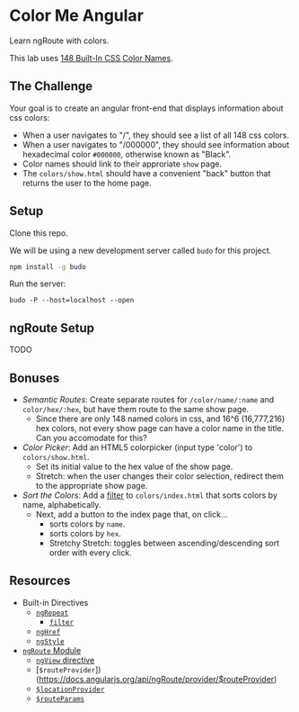 # Color Me Angular
Learn ngRoute with colors.

This lab uses [148 Built-In CSS Color Names](https://gist.github.com/nathanallen/22dbc2c0dbe1b6d2d197721ec9eeab61#file-color_names-json).

## The Challenge
Your goal is to create an angular front-end that displays information about css colors:

* When a user navigates to "/", they should see a list of all 148 css colors.
* When a user navigates to "/000000", they should see information about hexadecimal color `#000000`, otherwise known as "Black".
* Color names should link to their approriate `show` page.
* The `colors/show.html` should have a convenient "back" button that returns the user to the home page.

## Setup
Clone this repo.

We will be using a new development server called `budo` for this project.

```bash
npm install -g budo
```

Run the server:
```
budo -P --host=localhost --open
```

## ngRoute Setup
TODO

## Bonuses
* *Semantic Routes*: Create separate routes for `/color/name/:name` and `color/hex/:hex`, but have them route to the same show page.
    * Since there are only 148 named colors in css, and 16^6 (16,777,216) hex colors, not every show page can have a color name in the title. Can you accomodate for this?
* *Color Picker*: Add an HTML5 colorpicker (input type 'color') to `colors/show.html`.
    * Set its initial value to the hex value of the show page.
    * Stretch: when the user changes their color selection, redirect them to the appropriate show page.
* *Sort the Colors*: Add a [filter](https://docs.angularjs.org/api/ng/filter/filter) to `colors/index.html` that sorts colors by name, alphabetically.
    * Next, add a button to the index page that, on click...
        * sorts colors by `name`.
        * sorts colors by `hex`.
        * Stretchy Stretch: toggles between ascending/descending sort order with every click.

## Resources
* Built-in Directives
    - [`ngRepeat`](https://docs.angularjs.org/api/ng/directive/ngRepeat)
        + [`filter`](https://docs.angularjs.org/api/ng/filter/filter)
    - [`ngHref`](https://docs.angularjs.org/api/ng/directive/ngHref)
    - [`ngStyle`](https://docs.angularjs.org/api/ng/directive/ngStyle)
* [`ngRoute` Module](https://docs.angularjs.org/api/ngRoute)
    - [`ngView` directive](https://docs.angularjs.org/api/ngRoute/directive/ngView)
    - [`$routeProvider`])(https://docs.angularjs.org/api/ngRoute/provider/$routeProvider)
    - [`$locationProvider`](https://docs.angularjs.org/api/ng/provider/$locationProvider)
    - [`$routeParams`](https://docs.angularjs.org/api/ngRoute/service/$routeParams)
